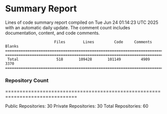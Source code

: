 # Summary Report
Lines of code summary report compiled on Tue Jun 24 01:14:23 UTC 2025 with an automatic daily update. The comment count includes documentation, content, and code comments.
```
                      Files        Lines         Code     Comments       Blanks
===============================================================================
===============================================================================
 Total                 518       109428       101149         4909         3370
===============================================================================
```

### Repository Count
===============================================================================

Public Repositories: 30
Private Repositories: 30
Total Repositories: 60

